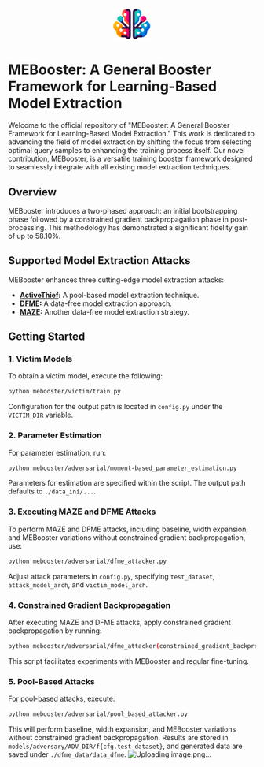 <p align="center">
  <img src="mebooster.png" width="80" alt="Logo">
</p>

# **MEBooster: A General Booster Framework for Learning-Based Model Extraction**

Welcome to the official repository of "MEBooster: A General Booster Framework for Learning-Based Model Extraction." This work is dedicated to advancing the field of model extraction by shifting the focus from selecting optimal query samples to enhancing the training process itself. Our novel contribution, MEBooster, is a versatile training booster framework designed to seamlessly integrate with all existing model extraction techniques.

## **Overview**

MEBooster introduces a two-phased approach: an initial bootstrapping phase followed by a constrained gradient backpropagation phase in post-processing. This methodology has demonstrated a significant fidelity gain of up to 58.10%.

## **Supported Model Extraction Attacks**

MEBooster enhances three cutting-edge model extraction attacks:

- **[ActiveThief](https://github.com/gopalaniyengar/activethief):** A pool-based model extraction technique.
- **[DFME](https://github.com/cake-lab/datafree-model-extraction):** A data-free model extraction approach.
- **[MAZE](https://github.com/sanjaykariyappa/MAZE):** Another data-free model extraction strategy.

## **Getting Started**

### 1. Victim Models

To obtain a victim model, execute the following:

```bash
python mebooster/victim/train.py
```

Configuration for the output path is located in `config.py` under the `VICTIM_DIR` variable.

### 2. Parameter Estimation

For parameter estimation, run:

```bash
python mebooster/adversarial/moment-based_parameter_estimation.py
```

Parameters for estimation are specified within the script. The output path defaults to `./data_ini/...`.

### 3. Executing MAZE and DFME Attacks

To perform MAZE and DFME attacks, including baseline, width expansion, and MEBooster variations without constrained gradient backpropagation, use:

```bash
python mebooster/adversarial/dfme_attacker.py
```

Adjust attack parameters in `config.py`, specifying `test_dataset`, `attack_model_arch`, and `victim_model_arch`.

### 4. Constrained Gradient Backpropagation

After executing MAZE and DFME attacks, apply constrained gradient backpropagation by running:

```bash
python mebooster/adversarial/dfme_attacker(constrained_gradient_backpropagation).py
```

This script facilitates experiments with MEBooster and regular fine-tuning.

### 5. Pool-Based Attacks

For pool-based attacks, execute:

```bash
python mebooster/adversarial/pool_based_attacker.py
```

This will perform baseline, width expansion, and MEBooster variations without constrained gradient backpropagation. Results are stored in `models/adversary/ADV_DIR/f{cfg.test_dataset}`, and generated data are saved under `./dfme_data/data_dfme`.
![Uploading image.png…]()

